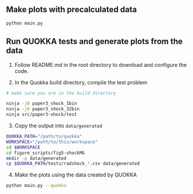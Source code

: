 
## Make plots with precalculated data

```bash
python main.py
```

## Run QUOKKA tests and generate plots from the data

1. Follow README.md in the root directory to download and configure the code.

2. In the Quokka build directory, compile the test problem

```bash
# make sure you are in the build directory

ninja -j8 paper3_shock_1bin
ninja -j8 paper3_shock_32bin 
ninja src/paper3-shock/test 
```

3. Copy the output into `data/generated`

```bash
QUOKKA_PATH="/path/to/quokka"
WORKSPACE="/path/to/this/workspace"
cd $WORKSPACE
cd figure_scripts/fig5-shockMG
mkdir -p data/generated
cp $QUOKKA_PATH/tests/radshock_*.csv data/generated
```

4. Make the plots using the data created by QUOKKA

```bash
python main.py --quokka
```
